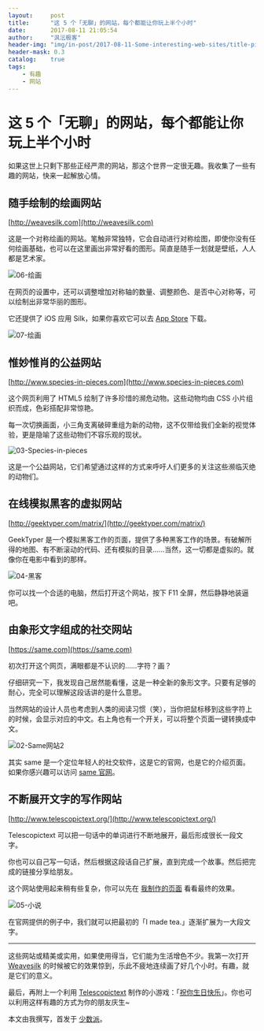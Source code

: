 ```yaml
---
layout:     post
title:      "这 5 个「无聊」的网站，每个都能让你玩上半个小时"
date:       2017-08-11 21:05:54
author:     "沨沄极客"
header-img: "img/in-post/2017-08-11-Some-interesting-web-sites/title-pic.gif"
header-mask: 0.3
catalog:    true
tags:
    - 有趣
    - 网站
---
```


# 这 5 个「无聊」的网站，每个都能让你玩上半个小时

如果这世上只剩下那些正经严肃的网站，那这个世界一定很无趣。我收集了一些有趣的网站，快来一起解放心情。

## 随手绘制的绘画网站

[http://weavesilk.com](http://weavesilk.com)

这是一个对称绘画的网站。笔触非常独特，它会自动进行对称绘图，即使你没有任何绘画基础，也可以在这里画出非常好看的图形。简直是随手一划就是壁纸，人人都是艺术家。

![06-绘画](https://i.loli.net/2017/08/16/59931d93a39b0.gif)

在网页的设置中，还可以调整增加对称轴的数量、调整颜色、是否中心对称等，可以绘制出非常华丽的图形。

它还提供了 iOS 应用 Silk，如果你喜欢它可以去 [App Store](https://appsto.re/cn/yPUM-.i)  下载。

![07-绘画](https://i.loli.net/2017/08/16/59931d9192637.jpg)

## 惟妙惟肖的公益网站

[http://www.species-in-pieces.com](http://www.species-in-pieces.com)

这个网页利用了 HTML5 绘制了许多珍惜的濒危动物。这些动物均由 CSS 小片组织而成，色彩搭配非常惊艳。

每一次切换画面，小三角支离破碎重组为新的动物，这不仅带给我们全新的视觉体验，更是隐喻了这些动物们不容乐观的现状。

![03-Species-in-pieces](https://i.loli.net/2017/08/16/59931e1f64053.gif)

这是一个公益网站，它们希望通过这样的方式来呼吁人们更多的关注这些濒临灭绝的动物们。



## 在线模拟黑客的虚拟网站

[http://geektyper.com/matrix/](http://geektyper.com/matrix/)

GeekTyper 是一个模拟黑客工作的页面，提供了多种黑客工作的场景。有破解所得的地图、有不断滚动的代码、还有模拟的目录……当然，这一切都是虚拟的。就像你在电影中看到的那样。

![04-黑客](https://i.loli.net/2017/08/16/59931e264ad6e.gif)

你可以找一个合适的电脑，然后打开这个网站，按下 F11 全屏，然后静静地装逼吧。



## 由象形文字组成的社交网站

[https://same.com](https://same.com)

初次打开这个网页，满眼都是不认识的……字符？画？

仔细研究一下，我发现自己居然能看懂，这是一种全新的象形文字。只要有足够的耐心，完全可以理解这段话讲的是什么意思。

当然网站的设计人员也考虑到人类的阅读习惯（笑），当你把鼠标移到这些字符上的时候，会显示对应的中文。右上角也有一个开关，可以将整个页面一键转换成中文。

![02-Same网站2](https://i.loli.net/2017/08/16/59931e28c314d.gif)

其实 same 是一个定位年轻人的社交软件，这是它的官网，也是它的介绍页面。如果你感兴趣可以访问 [same 官网](https://same.com
)。



## 不断展开文字的写作网站

[http://www.telescopictext.org/](http://www.telescopictext.org/)

Telescopictext 可以把一句话中的单词进行不断地展开，最后形成很长一段文字。

你也可以自己写一句话，然后根据这段话自己扩展，直到完成一个故事。然后把完成的链接分享给朋友。

这个网站使用起来稍有些复杂，你可以先在 [我制作的页面](http://www.telescopictext.org/text/SOdf1vxtCYOeo) 看看最终的效果。

![05-小说](https://i.loli.net/2017/08/16/59931e2d49c3a.gif)

在官网提供的例子中，我们就可以把最初的「I made tea.」逐渐扩展为一大段文字。

---

这些网站或精美或实用，如果使用得当，它们能为生活增色不少。我第一次打开 [Weavesilk](http://weavesilk.com) 的时候被它的效果惊到，乐此不疲地连续画了好几个小时。有趣，就是它们的意义。

最后，再附上一个利用 [Telescopictext](http://www.telescopictext.org/) 制作的小游戏：「[祝你生日快乐](http://www.telescopictext.org/text/TfM8pygOOSkYw)」。你也可以利用这样有趣的方式为你的朋友庆生~

本文由我撰写，首发于 [少数派](https://sspai.com/post/40363)。
